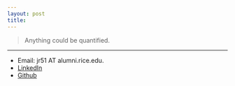 ```yaml
---
layout: post
title: 
---
```


>Anything could be quantified.

--------------------------------
- Email: jr51 AT alumni.rice.edu.
- [LinkedIn](https://www.linkedin.com/in/jay-ryu-743846aa/)
- [Github](https://github.com/bluejay9676)
